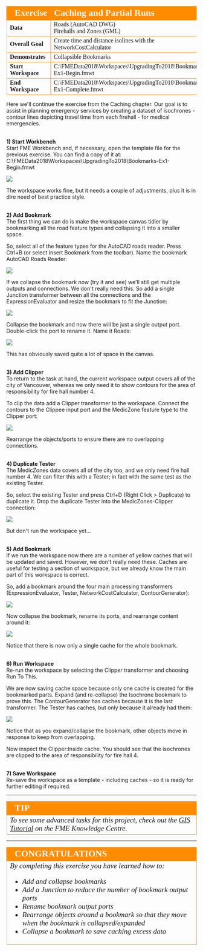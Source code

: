<!--Exercise Section-->


<table style="border-spacing: 0px;border-collapse: collapse;font-family:serif">
<tr>
<td width=25% style="vertical-align:middle;background-color:darkorange;border: 2px solid darkorange">
<i class="fa fa-cogs fa-lg fa-pull-left fa-fw" style="color:white;padding-right: 12px;vertical-align:text-top"></i>
<span style="color:white;font-size:x-large;font-weight: bold">Exercise</span>
</td>
<td style="border: 2px solid darkorange;background-color:darkorange;color:white">
<span style="color:white;font-size:x-large;font-weight: bold">Caching and Partial Runs</span>
</td>
</tr>

<tr>
<td style="border: 1px solid darkorange; font-weight: bold">Data</td>
<td style="border: 1px solid darkorange">Roads (AutoCAD DWG)<br>Firehalls and Zones (GML)</td>
</tr>

<tr>
<td style="border: 1px solid darkorange; font-weight: bold">Overall Goal</td>
<td style="border: 1px solid darkorange">Create time and distance isolines with the NetworkCostCalculator</td>
</tr>

<tr>
<td style="border: 1px solid darkorange; font-weight: bold">Demonstrates</td>
<td style="border: 1px solid darkorange">Collapsible Bookmarks</td>
</tr>

<tr>
<td style="border: 1px solid darkorange; font-weight: bold">Start Workspace</td>
<td style="border: 1px solid darkorange">C:\FMEData2018\Workspaces\UpgradingTo2018\Bookmarks-Ex1-Begin.fmwt</td>
</tr>

<tr>
<td style="border: 1px solid darkorange; font-weight: bold">End Workspace</td>
<td style="border: 1px solid darkorange">C:\FMEData2018\Workspaces\UpgradingTo2018\Bookmarks-Ex1-Complete.fmwt</td>
</tr>

</table>


Here we'll continue the exercise from the Caching chapter. Our goal is to assist in planning emergency services by creating a dataset of isochrones - contour lines depicting travel time from each firehall - for medical emergencies.


<br>**1) Start Workbench**
<br>Start FME Workbench and, if necessary, open the template file for the previous exercise. You can find a copy of it at: C:\FMEData2018\Workspaces\UpgradingTo2018\Bookmarks-Ex1-Begin.fmwt

![](./Images/Img3.200.InitialWorkspace.png)

The workspace works fine, but it needs a couple of adjustments, plus it is in dire need of best practice style.



<br>**2) Add Bookmark**
<br>The first thing we can do is make the workspace canvas tidier by bookmarking all the road feature types and collapsing it into a smaller space.

So, select all of the feature types for the AutoCAD roads reader. Press Ctrl+B (or select Insert Bookmark from the toolbar). Name the bookmark AutoCAD Roads Reader:

![](./Images/Img3.201.BookmarkedRoads.png)

If we collapse the bookmark now (try it and see) we'll still get multiple outputs and connections. We don't really need this. So add a single Junction transformer between all the connections and the ExpressionEvaluator and resize the bookmark to fit the Junction:

![](./Images/Img3.202.JunctionCanvas.png)

Collapse the bookmark and now there will be just a single output port. Double-click the port to rename it. Name it Roads:

![](./Images/Img3.203.CollapsedBookmark1.png)

This has obviously saved quite a lot of space in the canvas.


<br>**3) Add Clipper**
<br>To return to the task at hand, the current workspace output covers all of the city of Vancouver, whereas we only need it to show contours for the area of responsibility for fire hall number 4.

To clip the data add a Clipper transformer to the workspace. Connect the contours to the Clippee input port and the MedicZone feature type to the Clipper port:

![](./Images/Img3.204.ClipperCanvas.png)

Rearrange the objects/ports to ensure there are no overlapping connections.


<br>**4) Duplicate Tester**
<br>The MedicZones data covers all of the city too, and we only need fire hall number 4. We can filter this with a Tester; in fact with the same test as the existing Tester.

So, select the existing Tester and press Ctrl+D (Right Click &gt; Duplicate) to duplicate it. Drop the duplicate Tester into the MedicZones-Clipper connection:

![](./Images/Img3.205.Tester2Canvas.png)

But don't run the workspace yet...


<br>**5) Add Bookmark**
<br>If we run the workspace now there are a number of yellow caches that will be updated and saved. However, we don't really need these. Caches are useful for testing a section of workspace, but we already know the main part of this workspace is correct.

So, add a bookmark around the four main processing transformers (ExpressionEvaluator, Tester, NetworkCostCalculator, ContourGenerator):

![](./Images/Img3.206.BookmarkedProcessing.png)

Now collapse the bookmark, rename its ports, and rearrange content around it:

![](./Images/Img3.207.CollapsedBookmark2.png)

Notice that there is now only a single cache for the whole bookmark.


<br>**6) Run Workspace**
<br>Re-run the workspace by selecting the Clipper transformer and choosing Run To This.

We are now saving cache space because only one cache is created for the bookmarked parts. Expand (and re-collapse) the Isochrone bookmark to prove this. The ContourGenerator has caches because it is the last transformer. The Tester has caches, but only because it already had them:

![](./Images/Img3.208.ExpandedBookmark.png)

Notice that as you expand/collapse the bookmark, other objects move in response to keep from overlapping. 

Now inspect the Clipper:Inside cache. You should see that the isochrones are clipped to the area of responsibility for fire hall 4.


<br>**7) Save Workspace**
<br>Re-save the workspace as a template - including caches - so it is ready for further editing if required.

---

<!--Tip Section--> 

<table style="border-spacing: 0px">
<tr>
<td style="vertical-align:middle;background-color:darkorange;border: 2px solid darkorange">
<i class="fa fa-info-circle fa-lg fa-pull-left fa-fw" style="color:white;padding-right: 12px;vertical-align:text-top"></i>
<span style="color:white;font-size:x-large;font-weight: bold;font-family:serif">TIP</span>
</td>
</tr>

<tr>
<td style="border: 1px solid darkorange">
<span style="font-family:serif; font-style:italic; font-size:larger">
To see some advanced tasks for this project, check out the <a href="https://knowledge.safe.com/articles/30048/creating-time-and-distance-isolines-using-the-netw.html">GIS Tutorial</a> on the FME Knowledge Centre.
</span>
</td>
</tr>
</table>

---

<!--Exercise Congratulations Section--> 

<table style="border-spacing: 0px">
<tr>
<td style="vertical-align:middle;background-color:darkorange;border: 2px solid darkorange">
<i class="fa fa-thumbs-o-up fa-lg fa-pull-left fa-fw" style="color:white;padding-right: 12px;vertical-align:text-top"></i>
<span style="color:white;font-size:x-large;font-weight: bold;font-family:serif">CONGRATULATIONS</span>
</td>
</tr>

<tr>
<td style="border: 1px solid darkorange">
<span style="font-family:serif; font-style:italic; font-size:larger">
By completing this exercise you have learned how to:
<br>
<ul><li>Add and collapse bookmarks</li>
<li>Add a Junction to reduce the number of bookmark output ports</li>
<li>Rename bookmark output ports</li>
<li>Rearrange objects around a bookmark so that they move when the bookmark is collapsed/expanded</li>
<li>Collapse a bookmark to save caching excess data</li></ul>
</span>
</td>
</tr>
</table>